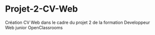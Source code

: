 # Projet-2-CV-Web
Création CV Web dans le cadre du projet 2 de la formation Developpeur Web junior OpenClassrooms
